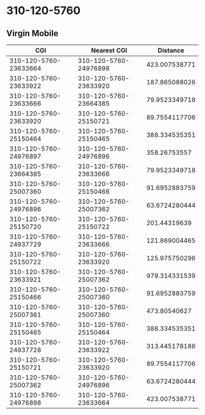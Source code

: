 # 310-120-5760
## Virgin Mobile


| CGI | Nearest CGI | Distance |
|-----|-------------|----------|
| 310-120-5760-23633664 | 310-120-5760-24976898 | 423.007538771 |
| 310-120-5760-23633922 | 310-120-5760-23633920 | 187.865088026 |
| 310-120-5760-23633666 | 310-120-5760-23664385 | 79.9523349718 |
| 310-120-5760-23633920 | 310-120-5760-25150721 | 89.7554117706 |
| 310-120-5760-25150464 | 310-120-5760-25150465 | 388.334535351 |
| 310-120-5760-24976897 | 310-120-5760-24976896 | 358.26753557 |
| 310-120-5760-23664385 | 310-120-5760-23633666 | 79.9523349718 |
| 310-120-5760-25007360 | 310-120-5760-25150466 | 91.6952883759 |
| 310-120-5760-24976896 | 310-120-5760-25007362 | 63.6724280444 |
| 310-120-5760-25150720 | 310-120-5760-25150722 | 201.44319639 |
| 310-120-5760-24937729 | 310-120-5760-23633666 | 121.869004465 |
| 310-120-5760-25150722 | 310-120-5760-23633920 | 125.975750296 |
| 310-120-5760-23633921 | 310-120-5760-25007362 | 979.314331539 |
| 310-120-5760-25150466 | 310-120-5760-25007360 | 91.6952883759 |
| 310-120-5760-25007361 | 310-120-5760-25007360 | 473.80540627 |
| 310-120-5760-25150465 | 310-120-5760-25150464 | 388.334535351 |
| 310-120-5760-24937728 | 310-120-5760-23633922 | 313.445178186 |
| 310-120-5760-25150721 | 310-120-5760-23633920 | 89.7554117706 |
| 310-120-5760-25007362 | 310-120-5760-24976896 | 63.6724280444 |
| 310-120-5760-24976898 | 310-120-5760-23633664 | 423.007538771 |
